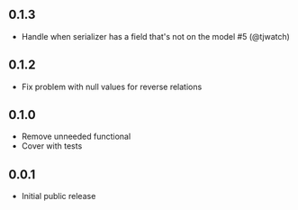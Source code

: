 ## 0.1.3
* Handle when serializer has a field that's not on the model #5 (@tjwatch)

## 0.1.2
* Fix problem with null values for reverse relations

## 0.1.0 
* Remove unneeded functional
* Cover with tests

## 0.0.1
* Initial public release
